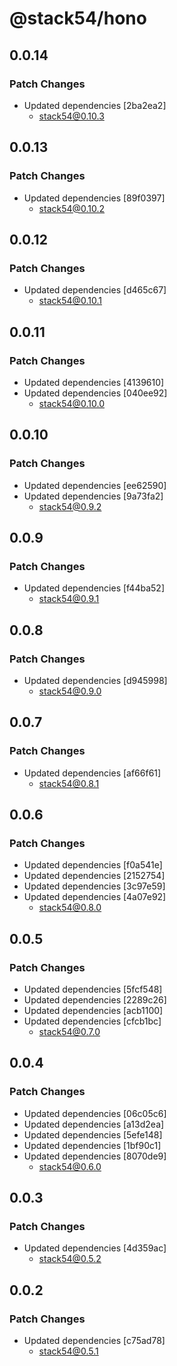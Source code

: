 # @stack54/hono

## 0.0.14

### Patch Changes

- Updated dependencies [2ba2ea2]
  - stack54@0.10.3

## 0.0.13

### Patch Changes

- Updated dependencies [89f0397]
  - stack54@0.10.2

## 0.0.12

### Patch Changes

- Updated dependencies [d465c67]
  - stack54@0.10.1

## 0.0.11

### Patch Changes

- Updated dependencies [4139610]
- Updated dependencies [040ee92]
  - stack54@0.10.0

## 0.0.10

### Patch Changes

- Updated dependencies [ee62590]
- Updated dependencies [9a73fa2]
  - stack54@0.9.2

## 0.0.9

### Patch Changes

- Updated dependencies [f44ba52]
  - stack54@0.9.1

## 0.0.8

### Patch Changes

- Updated dependencies [d945998]
  - stack54@0.9.0

## 0.0.7

### Patch Changes

- Updated dependencies [af66f61]
  - stack54@0.8.1

## 0.0.6

### Patch Changes

- Updated dependencies [f0a541e]
- Updated dependencies [2152754]
- Updated dependencies [3c97e59]
- Updated dependencies [4a07e92]
  - stack54@0.8.0

## 0.0.5

### Patch Changes

- Updated dependencies [5fcf548]
- Updated dependencies [2289c26]
- Updated dependencies [acb1100]
- Updated dependencies [cfcb1bc]
  - stack54@0.7.0

## 0.0.4

### Patch Changes

- Updated dependencies [06c05c6]
- Updated dependencies [a13d2ea]
- Updated dependencies [5efe148]
- Updated dependencies [1bf90c1]
- Updated dependencies [8070de9]
  - stack54@0.6.0

## 0.0.3

### Patch Changes

- Updated dependencies [4d359ac]
  - stack54@0.5.2

## 0.0.2

### Patch Changes

- Updated dependencies [c75ad78]
  - stack54@0.5.1
